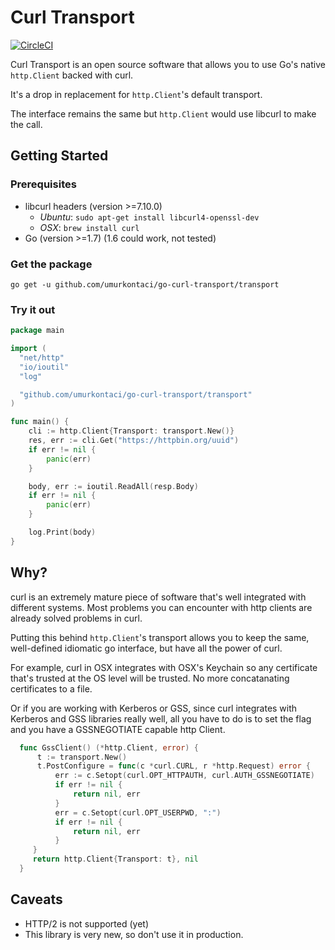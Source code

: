 # Curl Transport

[![CircleCI](https://circleci.com/gh/umurkontaci/go-curl-transport.svg?style=svg)](https://circleci.com/gh/umurkontaci/go-curl-transport)

Curl Transport is an open source software that allows you to use Go's native `http.Client` backed with curl.

It's a drop in replacement for `http.Client`'s default transport.

The interface remains the same but `http.Client` would use libcurl to make the call.


## Getting Started

### Prerequisites

- libcurl headers (version >=7.10.0)
  - *Ubuntu*: `sudo apt-get install libcurl4-openssl-dev`
  - *OSX*: `brew install curl`
- Go (version >=1.7) (1.6 could work, not tested)


### Get the package
```
go get -u github.com/umurkontaci/go-curl-transport/transport
```

### Try it out
```go
package main

import (
  "net/http"
  "io/ioutil"
  "log"

  "github.com/umurkontaci/go-curl-transport/transport"
)

func main() {
    cli := http.Client{Transport: transport.New()}
    res, err := cli.Get("https://httpbin.org/uuid")
    if err != nil {
        panic(err)
    }

    body, err := ioutil.ReadAll(resp.Body)
    if err != nil {
        panic(err)
    }

    log.Print(body)
}
```


## Why?

curl is an extremely mature piece of software that's well integrated
with different systems. Most problems you can encounter with http clients
are already solved problems in curl.

Putting this behind `http.Client`'s transport allows you to keep the same,
well-defined idiomatic go interface, but have all the power of curl.

For example, curl in OSX integrates with OSX's Keychain so any certificate
that's trusted at the OS level will be trusted. No more concatanating certificates
to a file.


Or if you are working with Kerberos or GSS, since curl integrates with Kerberos and GSS libraries really well,
all you have to do is to set the flag and you have a GSSNEGOTIATE capable http Client.

```go
  func GssClient() (*http.Client, error) {
      t := transport.New()
      t.PostConfigure = func(c *curl.CURL, r *http.Request) error {
          err := c.Setopt(curl.OPT_HTTPAUTH, curl.AUTH_GSSNEGOTIATE)
          if err != nil {
              return nil, err
          }
          err = c.Setopt(curl.OPT_USERPWD, ":")
          if err != nil {
              return nil, err
          }
     }
     return http.Client{Transport: t}, nil
  }
```


## Caveats

- HTTP/2 is not supported (yet)
- This library is very new, so don't use it in production.


